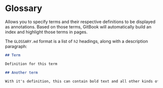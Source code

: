 # Glossary

Allows you to specify terms and their respective definitions to be displayed as annotations. Based on those terms, GitBook will automatically build an index and highlight those terms in pages.

The `GLOSSARY.md` format is a list of `h2` headings, along with a description paragraph:

```markdown
## Term

Definition for this term

## Another term

With it's definition, this can contain bold text and all other kinds of inline markup ...
```
